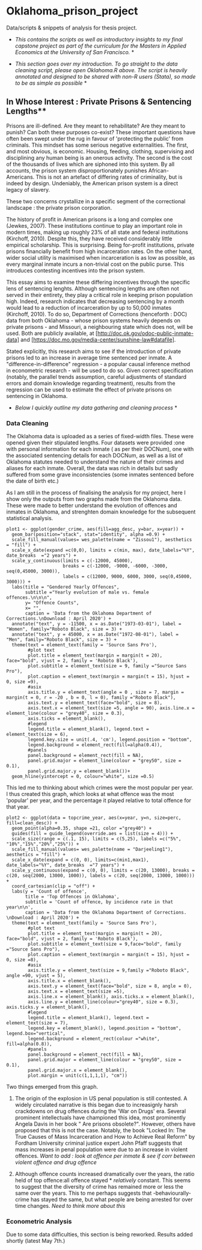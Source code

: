 # Oklahoma_prison_project
Data/scripts &amp; snippets of analysis for thesis project. 

* *This contains the scripts as well as introductory insights to my final capstone project  as part of the curriculum for the Masters in Applied Economics at the University of San Francisco.* *

* *This section goes over my introduction. To go straight to the data cleaning script, please open Oklahoma.R above. The script is heavily annotated and designed to be shared with non-R users (Stata), so made to be as simple as possible* *

## In Whose Interest : Private Prisons & Sentencing Lengths**

Prisons are ill-defined. Are they meant to rehabilitate? Are they meant to punish? Can both these purposes co-exist? These important questions have often been swept under the rug in favour of 'protecting the public' from criminals. This mindset has some serious negative externalities. The first, and most obvious, is economic. Housing, feeding, clothing, supervising and disciplining any human being is an onerous activity. The second is the cost of the thousands of lives which are siphoned into this system. By all accounts, the prison system disproportionately punishes African-Americans. This is not an artefact of differing rates of criminality, but is indeed by design. Undeniably, the American prison system is a direct legacy of slavery. 

  These two concerns crystallize in a specific segment of the correctional landscape : the private prison corporation. 
  
  The history of profit in American prisons is a long and complex one (Jewkes, 2007). These institutions continue to play an important role in modern times, making up roughly 23% of all state and federal institutions (Kirchoff, 2010). Despite this, they have received considerably little empirical scholarship. This is surprising. Being for-profit institutions, private prisons financially benefit from high incarceration rates. On the other hand, wider social utility is maximised when incarceration is as low as possible, as every marginal inmate incurs a non-trivial cost on the public purse. This introduces contesting incentives into the prison system.
  
  This essay aims to examine these differing incentives through the specific lens of sentencing lenghts. Although sentencing lengths are often not served in their entirety, they play a critical role in keeping prison population high. Indeed, research indicates that decreasing sentencing by a month would lead to a reduction of incarceration by up to 50,000 inmates (Kirchoff, 2010). To do so, Department of Corrections (henceforth : DOC) data from both Oklahoma - whose prison systems heavily depends on private prisons - and Missouri, a neighbouring state which does not, will be used. Both are publicly available, at [http://doc.ok.gov/odoc-public-inmate-data] and [https://doc.mo.gov/media-center/sunshine-law#datafile]. 
  
  Stated explicitly, this research aims to see if the introduction of private prisons led to an increase in average time sentenced per inmate. A "difference-in-difference" regression - a popular causal inference method in econometric research - will be used to do so. Given correct specification (notably, the parallel trends assumption, careful adjustments of standard errors and domain knowledge regarding treatment), results from the regression can be used to estimate the effect of private prisons on sentencing in Oklahoma. 
  
   
 * *Below I quickly outline my data gathering and cleaning process* *
  
### Data Cleaning

  The Oklahoma data is uploaded as a series of fixed-width files. These were opened given their stipulated lengths. Four datasets were provided :one with personal information for each inmate ( as per their DOCNum), one with the associated sentencing details for each DOCNum, as well as a list of Oklahoma statutes needed to understand the nature of their crimes and aliases for each inmate. Overall, the data was rich in details but sadly suffered from some grave inconsistencies (some inmates sentenced before the date of birth etc.) 
  
  As I am still in the process of finalising the analysis for my project, here I show only the outputs from two graphs made from the Oklahoma data. These were made to better understand the evolution of offences and inmates in Oklahoma, and strenghten domain knowledge for the subsequent statistical analysis.  
 
```
plot1 <- ggplot(gender_crime, aes(fill=agg_desc, y=bar, x=year)) + 
  geom_bar(position="stack", stat="identity", alpha =0.9) +
  scale_fill_manual(values= wes_palette(name = "Zissou1"), aesthetics = "fill") +
  scale_x_date(expand =c(0,0), limits = c(min, max), date_labels="%Y", date_breaks  ="2 years") +
  scale_y_continuous(limits = c(-12000, 45000), 
                     breaks = c(-12000, -9000, -6000, -3000, seq(0,45000, 3000)),
                     labels = c(12000, 9000, 6000, 3000, seq(0,45000, 3000))) +
  labs(title = "Gendered Yearly Offences",
       subtitle ="Yearly evolution of male vs. female offences.\n\n\n",
       y= "Offence Counts",
       x= "",
       caption = 'Data from the Oklahoma Department of Corrections.\nDownload : April 2020') +
  annotate("text", y = -11500, x = as.Date("1973-03-01"), label = "Women", family="Roboto Black", size = 3) +
  annotate("text", y = 45000, x = as.Date("1972-08-01"), label = "Men", family="Roboto Black", size = 3) +
  theme(text = element_text(family = 'Source Sans Pro'),
        #plot text
        plot.title = element_text(margin = margin(t = 20), face="bold", vjust = 2, family = 'Roboto Black'),
        plot.subtitle = element_text(size = 9, family ="Source Sans Pro"),
        plot.caption = element_text(margin = margin(t = 15), hjust = 0, size =9),
        #asix
        axis.title.y = element_text(angle = 0 , size = 7, margin = margin(t = 0, r = -20 , b = 0, l = 0), family ="Roboto Black"),
        axis.text.y = element_text(face="bold", size = 8),
        axis.text.x = element_text(size =5, angle = 90), axis.line.x = element_line(colour = "grey40", size = 0.3), 
        axis.ticks = element_blank(),
        #legend
        legend.title = element_blank(), legend.text = element_text(size = 6),
        legend.key.size = unit(.4, 'cm'), legend.position = "bottom", 
        legend.background = element_rect(fill=alpha(0.4)),
        #panels
        panel.background = element_rect(fill = NA),
        panel.grid.major = element_line(colour = "grey50", size = 0.1),
        panel.grid.major.y = element_blank())+
  geom_hline(yintercept = 0, colour="white", size =0.5)
```



This led me to thinking about which crimes were the most popular per year. I thus created this graph, which looks at what offence was the most 'popular' per year, and the percentage it played relative to total offence for that year. 

```
plot2 <- ggplot(data = topcrime_year, aes(x=year, y=n, size=perc, fill=clean_desc)) +
  geom_point(alpha=0.35, shape =21, color ="grey40") + 
  guides(fill = guide_legend(override.aes = list(size = 4))) +
  scale_size(range = c(.1, 15), limits = c(5,25), labels =c("5%", "10%","15%","20%","25%")) +
  scale_fill_manual(values= wes_palette(name = "Darjeeling1"), aesthetics = "fill") +
  scale_x_date(expand = c(0, 0), limits=c(min1,max1), date_labels="%Y", date_breaks  ="7 years") +
  scale_y_continuous(expand = c(0, 0), limits = c(20, 13000), breaks = c(20, seq(2000, 13000, 1000)), labels = c(20, seq(2000, 13000, 1000))) +
  coord_cartesian(clip = "off") +
  labs(y = 'Count of offence',
       title = 'Top Offences in Oklahoma', 
       subtitle = 'Count of offence, by incidence rate in that year\n\n', 
       caption = 'Data from the Oklahoma Department of Corrections. \nDownload : April 2020') +
  theme(text = element_text(family = 'Source Sans Pro'),
        #plot text
        plot.title = element_text(margin = margin(t = 20), face="bold", vjust = 2, family = 'Roboto Black'),
        plot.subtitle = element_text(size = 9,face="bold", family ="Source Sans Pro"),
        plot.caption = element_text(margin = margin(t = 15), hjust = 0, size =8),
        #asix
        axis.title.y = element_text(size = 9,family ="Roboto Black", angle =90, vjust = 5),
        axis.title.x = element_blank(),
        axis.text.y = element_text(face="bold", size = 8, angle = 0),
        axis.text.x = element_text(size =5),
        axis.line.x = element_blank(), axis.ticks.x = element_blank(),
        axis.line.y = element_line(colour="grey40", size = 0.3), axis.ticks.y = element_blank(),
        #legend
        legend.title = element_blank(), legend.text = element_text(size = 7),
        legend.key = element_blank(), legend.position = "bottom", legend.box="vertical", 
        legend.background = element_rect(colour ="white", fill=alpha(0.8)),
        #panels
        panel.background = element_rect(fill = NA),
        panel.grid.major = element_line(colour = "grey50", size = 0.1),
        panel.grid.major.x = element_blank(),
        plot.margin = unit(c(1,1,1,1), "cm"))
```




   Two things emerged from this graph. 

1. The origin of the explosion in US penal population is still contested. A widely circulated narrative is this began due to increasignly harsh crackdowns on drug offences during the 'War on Drugs' era. Several prominent intellectuals have championed this idea, most prominently Angela Davis in her book " Are prisons obsolete?". However, others have proposed that this is not the case. Notably, the book "Locked In: The True Causes of Mass Incarceration and How to Achieve Real Reform" by Fordham University criminal justice expert John Pfaff suggests that mass increases in penal population were due to an increase in violent offences. *Want to add : look at offence per inmate & see if corr between violent offence and drug offence*

2. Although offence counts increased dramatically over the years, the ratio held of top offence:all offence stayed * *relatively* constant. This seems to suggest that the diversity of crime has remained more or less the same over the years. This to me perhaps suggests that -behaviourally- crime has stayed the same, but what people are being arrested for over time changes. *Need to think more about this*



### Econometric Analysis

Due to some data difficulties, this section is being reworked. Results added shortly (latest May 7th.)

